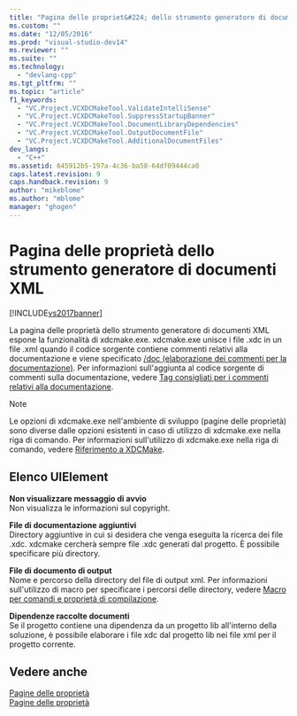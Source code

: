 ```yaml
---
title: "Pagina delle propriet&#224; dello strumento generatore di documenti XML | Microsoft Docs"
ms.custom: ""
ms.date: "12/05/2016"
ms.prod: "visual-studio-dev14"
ms.reviewer: ""
ms.suite: ""
ms.technology: 
  - "devlang-cpp"
ms.tgt_pltfrm: ""
ms.topic: "article"
f1_keywords: 
  - "VC.Project.VCXDCMakeTool.ValidateIntelliSense"
  - "VC.Project.VCXDCMakeTool.SuppressStartupBanner"
  - "VC.Project.VCXDCMakeTool.DocumentLibraryDependencies"
  - "VC.Project.VCXDCMakeTool.OutputDocumentFile"
  - "VC.Project.VCXDCMakeTool.AdditionalDocumentFiles"
dev_langs: 
  - "C++"
ms.assetid: 645912b5-197a-4c36-ba58-64df09444ca0
caps.latest.revision: 9
caps.handback.revision: 9
author: "mikeblome"
ms.author: "mblome"
manager: "ghogen"
---
```

# Pagina delle propriet&#224; dello strumento generatore di documenti XML
[!INCLUDE[vs2017banner](../assembler/inline/includes/vs2017banner.md)]

La pagina delle proprietà dello strumento generatore di documenti XML espone la funzionalità di xdcmake.exe.  xdcmake.exe unisce i file .xdc in un file .xml quando il codice sorgente contiene commenti relativi alla documentazione e viene specificato [\/doc \(elaborazione dei commenti per la documentazione\)](../build/reference/doc-process-documentation-comments-c-cpp.md).  Per informazioni sull'aggiunta al codice sorgente di commenti sulla documentazione, vedere [Tag consigliati per i commenti relativi alla documentazione](../ide/recommended-tags-for-documentation-comments-visual-cpp.md).  
  
> [!NOTE]
>  Le opzioni di xdcmake.exe nell'ambiente di sviluppo \(pagine delle proprietà\) sono diverse dalle opzioni esistenti in caso di utilizzo di xdcmake.exe nella riga di comando.  Per informazioni sull'utilizzo di xdcmake.exe nella riga di comando, vedere [Riferimento a XDCMake](../ide/xdcmake-reference.md).  
  
## Elenco UIElement  
 **Non visualizzare messaggio di avvio**  
 Non visualizza le informazioni sul copyright.  
  
 **File di documentazione aggiuntivi**  
 Directory aggiuntive in cui si desidera che venga eseguita la ricerca dei file .xdc.  xdcmake cercherà sempre file .xdc generati dal progetto.  È possibile specificare più directory.  
  
 **File di documento di output**  
 Nome e percorso della directory del file di output xml.  Per informazioni sull'utilizzo di macro per specificare i percorsi delle directory, vedere [Macro per comandi e proprietà di compilazione](../ide/common-macros-for-build-commands-and-properties.md).  
  
 **Dipendenze raccolte documenti**  
 Se il progetto contiene una dipendenza da un progetto lib all'interno della soluzione, è possibile elaborare i file xdc dal progetto lib nei file xml per il progetto corrente.  
  
## Vedere anche  
 [Pagine delle proprietà](../ide/property-pages-visual-cpp.md)   
 [Pagine delle proprietà](../ide/property-pages-visual-cpp.md)